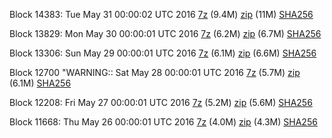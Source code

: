 Block 14383: Tue May 31 00:00:02 UTC 2016 [7z](https://transfer.sh/ew3VW/bootstrap.dat.20160531.7z) (9.4M) [zip](https://transfer.sh/bYrk1/bootstrap.dat.20160531.zip) (11M) [SHA256](https://transfer.sh/SepQm/sha256.txt)

Block 13829: Mon May 30 00:00:01 UTC 2016 [7z](https://transfer.sh/SD5Nk/bootstrap.dat.20160530.7z) (6.2M) [zip](https://transfer.sh/JDpHZ/bootstrap.dat.20160530.zip) (6.7M) [SHA256](https://transfer.sh/1GXhJ/sha256.txt)

Block 13306: Sun May 29 00:00:01 UTC 2016 [7z](https://transfer.sh/4nU2h/bootstrap.dat.20160529.7z) (6.1M) [zip](https://transfer.sh/13wB3r/bootstrap.dat.20160529.zip) (6.6M) [SHA256](https://transfer.sh/R2k85/sha256.txt)

Block 12700
"WARNING:: Sat May 28 00:00:01 UTC 2016 [7z](https://transfer.sh/D2qj7/bootstrap.dat.20160528.7z) (5.7M) [zip](https://transfer.sh/rxazN/bootstrap.dat.20160528.zip) (6.1M) [SHA256](https://transfer.sh/5h8lZ/sha256.txt)

Block 12208: Fri May 27 00:00:01 UTC 2016 [7z](https://transfer.sh/cjwBt/bootstrap.dat.20160527.7z) (5.2M) [zip](https://transfer.sh/11nAGM/bootstrap.dat.20160527.zip) (5.6M) [SHA256](https://transfer.sh/xt9s6/sha256.txt)

Block 11668: Thu May 26 00:00:01 UTC 2016 [7z](https://transfer.sh/EM4ZO/bootstrap.dat.20160526.7z) (4.0M) [zip](https://transfer.sh/noZiG/bootstrap.dat.20160526.zip) (4.3M) [SHA256](https://transfer.sh/JROtm/sha256.txt)

